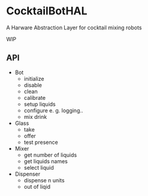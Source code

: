 # CocktailBotHAL
A Harware Abstraction Layer for cocktail mixing robots

WIP

## API
* Bot 
  * initialize
  * disable
  * clean
  * calibrate
  * setup liquids
  * configure e. g. logging..
  * mix drink
* Glass 
  * take
  * offer
  * test presence
* Mixer 
  * get number of liquids
  * get liquids names
  * select liquid
* Dispenser 
  * dispense n units
  * out of liqid
